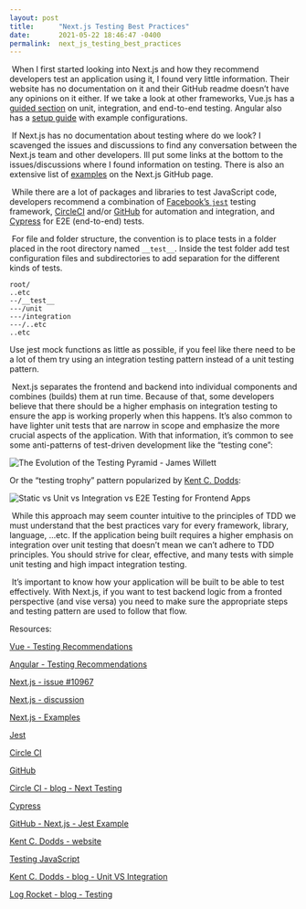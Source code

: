 ```yaml
---
layout: post
title:      "Next.js Testing Best Practices"
date:       2021-05-22 18:46:47 -0400
permalink:  next_js_testing_best_practices
---
```



​	When I first started looking into Next.js and how they recommend developers test an application using it, I found very little information. Their website has no documentation on it and their GitHub readme doesn’t have any opinions on it either. If we take a look at other frameworks, Vue.js has a [guided section](https://vuejs.org/v2/guide/testing.html#Recommendations) on unit, integration, and end-to-end testing. Angular also has a [setup guide](https://angular.io/guide/testing) with example configurations. 

​	If Next.js has no documentation about testing where do we look? I scavenged the issues and discussions to find any conversation between the Next.js team and other developers. Ill put some links at the bottom to the issues/discussions where I found information on testing. There is also an extensive list of [examples](https://github.com/vercel/next.js/tree/canary/examples) on the Next.js GitHub page.

​	While there are a lot of packages and libraries to test JavaScript code, developers recommend a combination of [Facebook’s `jest`](https://jestjs.io/) testing framework, [CircleCI](https://circleci.com) and/or [GitHub](https://github.com) for automation and integration, and [Cypress](https://www.cypress.io/) for E2E (end-to-end) tests.

​	For file and folder structure, the convention is to place tests in a folder placed in the root directory named `__test__`. Inside the test folder add test configuration files and subdirectories to add separation for the different kinds of tests.

```
root/
..etc
--/__test__
---/unit
---/integration
---/..etc
..etc
```

Use jest mock functions as little as possible, if you feel like there need to be a lot of them try using an integration testing pattern instead of a unit testing pattern.

​	Next.js separates the frontend and backend into individual components and combines (builds) them at run time. Because of that, some developers believe that there should be a higher emphasis on integration testing to ensure the app is working properly when this happens. It’s also common to have lighter unit tests that are narrow in scope and emphasize the more crucial aspects of the application. With that information, it’s common to see some anti-patterns of test-driven development like the “testing cone”:

![The Evolution of the Testing Pyramid - James Willett](https://encrypted-tbn0.gstatic.com/images?q=tbn:ANd9GcSxDeeLWJGcG30AtLwggx00dBWQQnCj1DAHrQ&usqp=CAU)

Or the “testing trophy” pattern popularized by [Kent C. Dodds](https://kentcdodds.com/):

![Static vs Unit vs Integration vs E2E Testing for Frontend Apps](https://kentcdodds.com/static/c331ec0658e3d2927db08b6e4946e266/e3189/confidence-coefficient.png)

​	While this approach may seem counter intuitive to the principles of TDD we must understand that the best practices vary for every framework, library, language, ...etc. If the application being built requires a higher emphasis on integration over unit testing that doesn’t mean we can’t adhere to TDD principles. You should strive for clear, effective, and many tests with simple unit testing and high impact integration testing. 

​	It’s important to know how your application will be built to be able to test effectively. With Next.js, if you want to test backend logic from a fronted perspective (and vise versa) you need to make sure the appropriate steps and testing pattern are used to follow that flow.





Resources: 

[Vue - Testing Recommendations](https://vuejs.org/v2/guide/testing.html#Recommendations)

[Angular - Testing Recommendations](https://vuejs.org/v2/guide/testing.html#Recommendations)

[Next.js - issue #10967](https://github.com/vercel/next.js/issues/10967)

[Next.js - discussion](https://github.com/vercel/next.js/discussions/14141)

[Next.js - Examples](https://github.com/vercel/next.js/tree/canary/examples)

[Jest](https://jestjs.io/)

[Circle CI](https://circleci.com)

[GitHub](https://github.com)

[Circle CI - blog - Next Testing](https://circleci.com/blog/next-testing/)

[Cypress](https://www.cypress.io/)

[GitHub - Next.js - Jest Example](https://github.com/vercel/next.js/tree/canary/examples/with-jest)

[Kent C. Dodds - website](https://kentcdodds.com/)

[Testing JavaScript](https://testingjavascript.com/)

[Kent C. Dodds - blog - Unit VS Integration](https://kentcdodds.com/blog/unit-vs-integration-vs-e2e-tests)

[Log Rocket - blog - Testing](https://blog.logrocket.com/testing-and-error-handling-patterns-in-next-js/)


